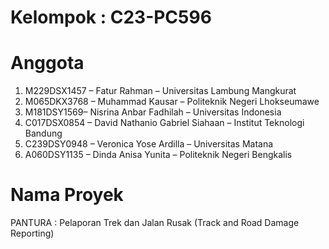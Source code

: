 # Kelompok : C23-PC596

# Anggota
1. M229DSX1457 – Fatur Rahman – Universitas Lambung Mangkurat
2. M065DKX3768 – Muhammad Kausar – Politeknik Negeri Lhokseumawe
3. M181DSY1569– Nisrina Anbar Fadhilah – Universitas Indonesia
4. C017DSX0854 – David Nathanio Gabriel Siahaan – Institut Teknologi Bandung
5. C239DSY0948 – Veronica Yose Ardilla – Universitas Matana
6. A060DSY1135 – Dinda Anisa Yunita – Politeknik Negeri Bengkalis

# Nama Proyek
PANTURA : Pelaporan Trek dan Jalan Rusak  (Track and Road Damage Reporting)
